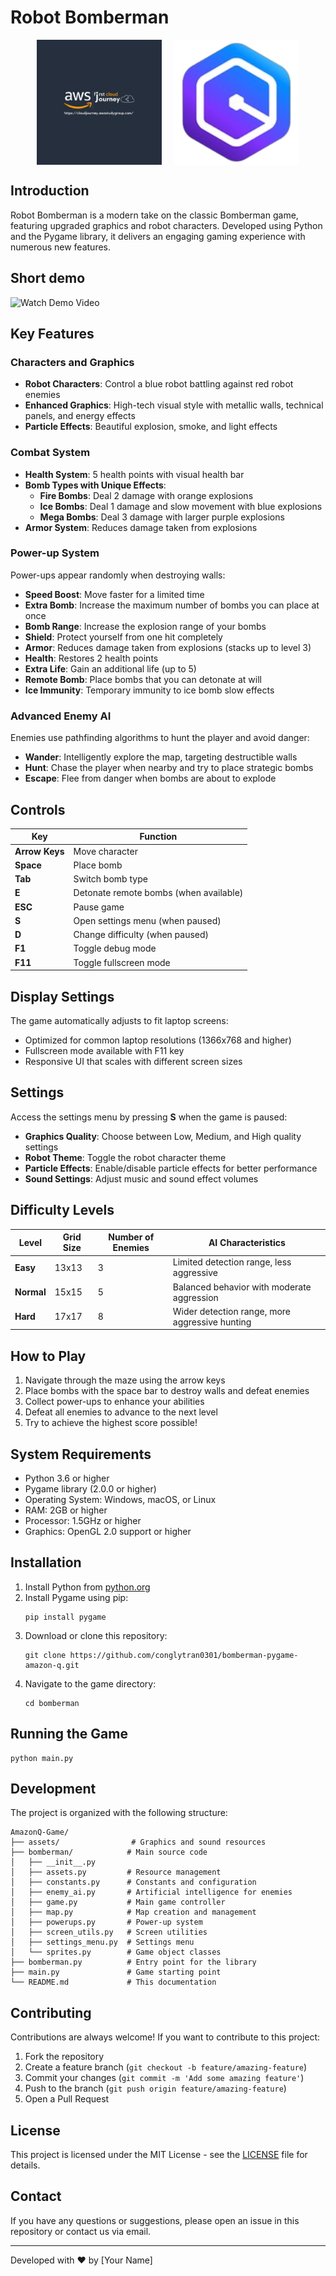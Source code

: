 # Robot Bomberman

<div style="display: flex; align-items: center; justify-content: center">
  <img src="./assets/fcj_logo.png" alt="FCJ Logo" style="height: 200px; margin-right: 20px;">
  <img src="./assets/q_logo.png" alt="Q Logo" style="height: 200px;">
</div>

## Introduction

Robot Bomberman is a modern take on the classic Bomberman game, featuring upgraded graphics and robot characters. Developed using Python and the Pygame library, it delivers an engaging gaming experience with numerous new features.

## Short demo

![Watch Demo Video](./assets/Bomberman-Demo.gif)

## Key Features

### Characters and Graphics

- **Robot Characters**: Control a blue robot battling against red robot enemies
- **Enhanced Graphics**: High-tech visual style with metallic walls, technical panels, and energy effects
- **Particle Effects**: Beautiful explosion, smoke, and light effects

### Combat System

- **Health System**: 5 health points with visual health bar
- **Bomb Types with Unique Effects**:
  - **Fire Bombs**: Deal 2 damage with orange explosions
  - **Ice Bombs**: Deal 1 damage and slow movement with blue explosions
  - **Mega Bombs**: Deal 3 damage with larger purple explosions
- **Armor System**: Reduces damage taken from explosions

### Power-up System

Power-ups appear randomly when destroying walls:

- **Speed Boost**: Move faster for a limited time
- **Extra Bomb**: Increase the maximum number of bombs you can place at once
- **Bomb Range**: Increase the explosion range of your bombs
- **Shield**: Protect yourself from one hit completely
- **Armor**: Reduces damage taken from explosions (stacks up to level 3)
- **Health**: Restores 2 health points
- **Extra Life**: Gain an additional life (up to 5)
- **Remote Bomb**: Place bombs that you can detonate at will
- **Ice Immunity**: Temporary immunity to ice bomb slow effects

### Advanced Enemy AI

Enemies use pathfinding algorithms to hunt the player and avoid danger:

- **Wander**: Intelligently explore the map, targeting destructible walls
- **Hunt**: Chase the player when nearby and try to place strategic bombs
- **Escape**: Flee from danger when bombs are about to explode

## Controls

| Key            | Function                               |
| -------------- | -------------------------------------- |
| **Arrow Keys** | Move character                         |
| **Space**      | Place bomb                             |
| **Tab**        | Switch bomb type                       |
| **E**          | Detonate remote bombs (when available) |
| **ESC**        | Pause game                             |
| **S**          | Open settings menu (when paused)       |
| **D**          | Change difficulty (when paused)        |
| **F1**         | Toggle debug mode                      |
| **F11**        | Toggle fullscreen mode                 |

## Display Settings

The game automatically adjusts to fit laptop screens:

- Optimized for common laptop resolutions (1366x768 and higher)
- Fullscreen mode available with F11 key
- Responsive UI that scales with different screen sizes

## Settings

Access the settings menu by pressing **S** when the game is paused:

- **Graphics Quality**: Choose between Low, Medium, and High quality settings
- **Robot Theme**: Toggle the robot character theme
- **Particle Effects**: Enable/disable particle effects for better performance
- **Sound Settings**: Adjust music and sound effect volumes

## Difficulty Levels

| Level      | Grid Size | Number of Enemies | AI Characteristics                             |
| ---------- | --------- | ----------------- | ---------------------------------------------- |
| **Easy**   | 13x13     | 3                 | Limited detection range, less aggressive       |
| **Normal** | 15x15     | 5                 | Balanced behavior with moderate aggression     |
| **Hard**   | 17x17     | 8                 | Wider detection range, more aggressive hunting |

## How to Play

1. Navigate through the maze using the arrow keys
2. Place bombs with the space bar to destroy walls and defeat enemies
3. Collect power-ups to enhance your abilities
4. Defeat all enemies to advance to the next level
5. Try to achieve the highest score possible!

## System Requirements

- Python 3.6 or higher
- Pygame library (2.0.0 or higher)
- Operating System: Windows, macOS, or Linux
- RAM: 2GB or higher
- Processor: 1.5GHz or higher
- Graphics: OpenGL 2.0 support or higher

## Installation

1. Install Python from [python.org](https://www.python.org/downloads/)
2. Install Pygame using pip:
   ```
   pip install pygame
   ```
3. Download or clone this repository:
   ```
   git clone https://github.com/conglytran0301/bomberman-pygame-amazon-q.git
   ```
4. Navigate to the game directory:
   ```
   cd bomberman
   ```

## Running the Game

```
python main.py
```

## Development

The project is organized with the following structure:

```
AmazonQ-Game/
├── assets/                # Graphics and sound resources
├── bomberman/            # Main source code
│   ├── __init__.py
│   ├── assets.py         # Resource management
│   ├── constants.py      # Constants and configuration
│   ├── enemy_ai.py       # Artificial intelligence for enemies
│   ├── game.py           # Main game controller
│   ├── map.py            # Map creation and management
│   ├── powerups.py       # Power-up system
│   ├── screen_utils.py   # Screen utilities
│   ├── settings_menu.py  # Settings menu
│   └── sprites.py        # Game object classes
├── bomberman.py          # Entry point for the library
├── main.py               # Game starting point
└── README.md             # This documentation
```

## Contributing

Contributions are always welcome! If you want to contribute to this project:

1. Fork the repository
2. Create a feature branch (`git checkout -b feature/amazing-feature`)
3. Commit your changes (`git commit -m 'Add some amazing feature'`)
4. Push to the branch (`git push origin feature/amazing-feature`)
5. Open a Pull Request

## License

This project is licensed under the MIT License - see the [LICENSE](LICENSE) file for details.

## Contact

If you have any questions or suggestions, please open an issue in this repository or contact us via email.

---

Developed with ❤️ by [Your Name]
